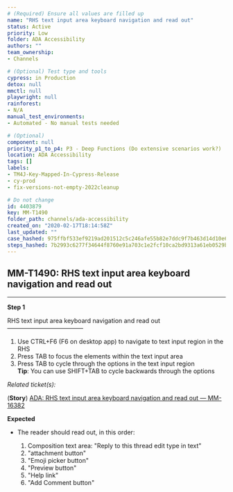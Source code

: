 ```yaml
---
# (Required) Ensure all values are filled up
name: "RHS text input area keyboard navigation and read out"
status: Active
priority: Low
folder: ADA Accessibility
authors: ""
team_ownership: 
- Channels

# (Optional) Test type and tools
cypress: in Production
detox: null
mmctl: null
playwright: null
rainforest: 
- N/A
manual_test_environments: 
- Automated - No manual tests needed

# (Optional)
component: null
priority_p1_to_p4: P3 - Deep Functions (Do extensive scenarios work?)
location: ADA Accessibility
tags: []
labels: 
- TM4J-Key-Mapped-In-Cypress-Release
- cy-prod
- fix-versions-not-empty-2022cleanup

# Do not change
id: 4403879
key: MM-T1490
folder_path: channels/ada-accessibility
created_on: "2020-02-17T18:14:58Z"
last_updated: ""
case_hashed: 975ffbf533ef9219ad201512c5c246afe55b82e7ddc9f7b463d14d10e6d1f41e2f37ea7a44ccb600c894176af507c4e0
steps_hashed: 7b2993c6277f34644f8760e91a703c1e2fcf10ca2bd9313a61eb0529bc426bac39b7c5344d9741e8c399c5be4fc36413
---
```


## MM-T1490: RHS text input area keyboard navigation and read out

---

**Step 1**

RHS text input area keyboard navigation and read out\
–––––––––––––––––––––––––

1. Use CTRL+F6 (F6 on desktop app) to navigate to text input region in the RHS
2. Press TAB to focus the elements within the text input area
3. Press TAB to cycle through the options in the text input region
   \
   **Tip**: You can use SHIFT+TAB to cycle backwards through the options

_Related ticket(s):_

(**Story**) [ADA: RHS text input area keyboard navigation and read out — MM-16382](https://mattermost.atlassian.net/browse/MM-16382)

**Expected**

- The reader should read out, in this order:

  1. Composition text area: "Reply to this thread edit type in text"
  2. "attachment button"
  3. "Emoji picker button"
  4. "Preview button"
  5. "Help link"
  6. "Add Comment button"
